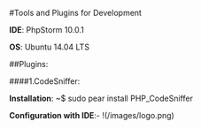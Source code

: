 #Tools and Plugins for Development

**IDE**: PhpStorm 10.0.1

**OS**: Ubuntu 14.04 LTS

##Plugins:

####1.CodeSniffer:

**Installation**: ~$ sudo pear install PHP_CodeSniffer

**Configuration with IDE**:-
!(/images/logo.png)

